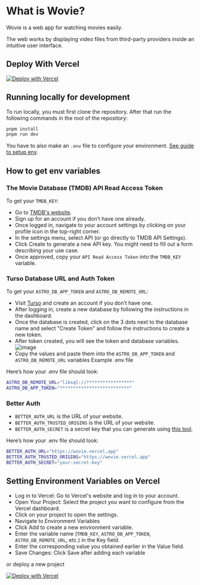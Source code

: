 # What is Wovie?

Wovie is a web app for watching movies easily.

The web works by displaying video files from third-party providers inside an intuitive user interface.

## Deploy With Vercel

[![Deploy with Vercel](https://vercel.com/button)](https://vercel.com/new/clone?demo-description=Discover+and+Watch+trending+movies+and+tv+shows&demo-title=Wovie+-+Watch+Movies+%26+TV+Shows+Free&demo-url=https%3A%2F%2Fwovie.vercel.app%2F&env=ASTRO_DB_REMOTE_URL%2CASTRO_DB_APP_TOKEN%2CTMDB_KEY%2CBETTER_AUTH_URL%2CBETTER_AUTH_TRUSTED_ORIGINS%2CBETTER_AUTH_SECRET&envDescription=How+to+get+these+env+variables%3A&envLink=https%3A%2F%2Fgithub.com%2Fiswilljr%2Fwovie%2Fblob%2Fmaster%2F.env.example&external-id=https%3A%2F%2Fgithub.com%2Fiswilljr%2Fwovie%2Ftree%2Fmaster&project-name=Wovie&repository-name=wovie&repository-url=https%3A%2F%2Fgithub.com%2Fiswilljr%2Fwovie)

## Running locally for development

To run locally, you must first clone the repository. After that run the following commands in the root of the repository:

```bash
pnpm install
pnpm run dev
```

You have to also make an `.env` file to configure your environment. [See guide to setup env](#how-to-get-env-variables).

## How to get env variables

### The Movie Database (TMDB) API Read Access Token

To get your `TMDB_KEY`:

- Go to [TMDB's website](https://www.themoviedb.org/).
- Sign up for an account if you don’t have one already.
- Once logged in, navigate to your account settings by clicking on your profile icon in the top-right corner.
- In the settings menu, select API (or go directly to TMDB API Settings).
- Click Create to generate a new API key. You might need to fill out a form describing your use case.
- Once approved, copy your `API Read Access Token` into the `TMDB_KEY` variable.

### Turso Database URL and Auth Token

To get your `ASTRO_DB_APP_TOKEN` and `ASTRO_DB_REMOTE_URL`:

- Visit [Turso](https://turso.tech/) and create an account if you don’t have one.
- After logging in, create a new database by following the instructions in the dashboard.
- Once the database is created, click on the 3 dots next to the database name and select "Create Token" and follow the instructions to create a new token.
- After token created, you will see the token and database variables.
  ![image](https://github.com/user-attachments/assets/6b603765-2022-4aba-bb40-d1439f433e1a)
- Copy the values and paste them into the `ASTRO_DB_APP_TOKEN` and `ASTRO_DB_REMOTE_URL` variables
  Example .env file

Here’s how your .env file should look:

```bash
ASTRO_DB_REMOTE_URL="libsql://*****************"
ASTRO_DB_APP_TOKEN="**************************"
```

### Better Auth

- `BETTER_AUTH_URL` is the URL of your website.
- `BETTER_AUTH_TRUSTED_ORIGINS` is the URL of your website.
- `BETTER_AUTH_SECRET` is a secret key that you can generate using [this tool](https://generate-random.org/encryption-key-generator).

Here’s how your .env file should look:

```bash
BETTER_AUTH_URL="https://wovie.vercel.app"
BETTER_AUTH_TRUSTED_ORIGINS="https://wovie.vercel.app"
BETTER_AUTH_SECRET="your-secret-key"
```

## Setting Environment Variables on Vercel

- Log in to Vercel: Go to Vercel's website and log in to your account.
- Open Your Project: Select the project you want to configure from the Vercel dashboard.
- Click on your project to open the settings.
- Navigate to Environment Variables
- Click Add to create a new environment variable.
- Enter the variable name (`TMDB_KEY`, `ASTRO_DB_APP_TOKEN`, `ASTRO_DB_REMOTE_URL`, etc.) in the Key field.
- Enter the corresponding value you obtained earlier in the Value field.
- Save Changes: Click Save after adding each variable

or deploy a new project

[![Deploy with Vercel](https://vercel.com/button)](https://vercel.com/new/clone?demo-description=Discover+and+Watch+trending+movies+and+tv+shows&demo-title=Wovie+-+Watch+Movies+%26+TV+Shows+Free&demo-url=https%3A%2F%2Fwovie.vercel.app%2F&env=ASTRO_DB_REMOTE_URL%2CASTRO_DB_APP_TOKEN%2CTMDB_KEY%2CBETTER_AUTH_URL%2CBETTER_AUTH_TRUSTED_ORIGINS%2CBETTER_AUTH_SECRET&envDescription=How+to+get+these+env+variables%3A&envLink=https%3A%2F%2Fgithub.com%2Fiswilljr%2Fwovie%2Fblob%2Fmaster%2F.env.example&external-id=https%3A%2F%2Fgithub.com%2Fiswilljr%2Fwovie%2Ftree%2Fmaster&project-name=Wovie&repository-name=wovie&repository-url=https%3A%2F%2Fgithub.com%2Fiswilljr%2Fwovie)

<!-- Hey what's up -->
